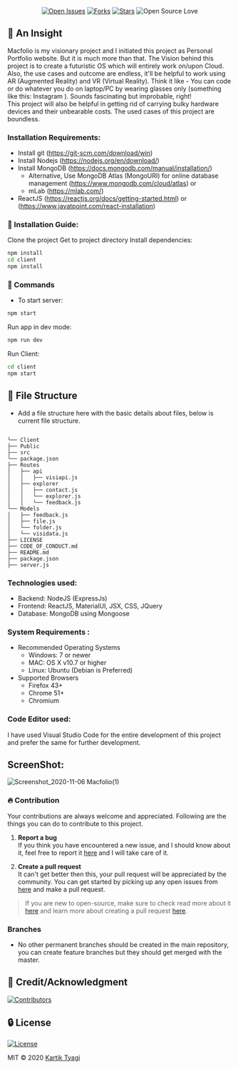<div align=center>

[![Open Issues](https://img.shields.io/github/issues/genialkartik/Macfolio?style=for-the-badge&logo=github)](https://github.com/genialkartik/Macfolio/issues) [![Forks](https://img.shields.io/github/forks/genialkartik/Macfolio?style=for-the-badge&logo=github)](https://github.com/genialkartik/Macfolio/network/members) [![Stars](https://img.shields.io/github/stars/genialkartik/Macfolio?style=for-the-badge&logo=reverbnation)](https://github.com/code-monk08/connect-four/stargazers) ![Open Source Love](https://img.shields.io/badge/Open%20Source-%E2%99%A5-red?style=for-the-badge&logo=open-source-initiative)
</div>

## 🔰 An Insight

Macfolio is my visionary project and I initiated this project as Personal Portfolio website. But it is much more than that. The Vision behind this project is to create a futuristic OS which will entirely work on/upon Cloud. Also, the use cases and outcome are endless, it'll be helpful to work using AR (Augmented Reality) and VR (Virtual Reality). Think it like - You can code or do whatever you do on laptop/PC by wearing glasses only (something like this: Instagram ). Sounds fascinating but improbable, right! <br>
This project will also be helpful in getting rid of carrying bulky hardware devices and their unbearable costs. The used cases of this project are boundless.

### Installation Requirements: 
- Install git (https://git-scm.com/download/win)
- Install Nodejs (https://nodejs.org/en/download/)
- Install MongoDB (https://docs.mongodb.com/manual/installation/)
  - Alternative, Use MongoDB Atlas (MongoURI) for online database management (https://www.mongodb.com/cloud/atlas) or
  - mLab (https://mlab.com/)
- ReactJS (https://reactjs.org/docs/getting-started.html) or (https://www.javatpoint.com/react-installation)

### 📁 Installation Guide:

Clone the project
Get to project directory
Install dependencies:

```bash
npm install
cd client
npm install
```

### 📁 Commands

-   To start server:

```bash
npm start
```
Run app in dev mode:

```bash
npm run dev
```

Run Client:

```bash
cd client
npm start
```

##  📁 File Structure
- Add a file structure here with the basic details about files, below is current file structure.

```

└── Client 
├── Public 
├── src 
└── package.json 
├── Routes 
│   ├── api 
│   │   ├── visiapi.js 
│   ├── explorer 
│   │   ├── contact.js 
│   │   └── explorer.js
│   │   └── feedback.js
└── Models 
│   ├── feedback.js 
│   ├── file.js  
│   └── folder.js 
│   └── visidata.js 
├── LICENSE 
├── CODE_OF_CONDUCT.md 
├── README.md 
├── package.json 
├── server.js 

```
### Technologies used:
- Backend: NodeJS (ExpressJs)
- Frontend: ReactJS, MaterialUI, JSX, CSS, JQuery
- Database: MongoDB using Mongoose

### System Requirements :
- Recommended Operating Systems
  - Windows: 7 or newer
  - MAC: OS X v10.7 or higher
  - Linux: Ubuntu (Debian is Preferred)
- Supported Browsers
  - Firefox 43+
  - Chrome 51+
  - Chromium
 
### Code Editor used:
I have used Visual Studio Code for the entire development of this project and prefer the same for further development.

## ScreenShot:

![Screenshot_2020-11-06 Macfolio(1)](https://user-images.githubusercontent.com/32240906/98386933-cfd4ed80-2076-11eb-9044-59ff16ae31f2.jpg)


 ### 🔥  Contribution

 Your contributions are always welcome and appreciated. Following are the things you can do to contribute to this project.

 1. **Report a bug** <br>
 If you think you have encountered a new issue, and I should know about it, feel free to report it [here](https://github.com/genialkartik/Macfolio/issues/new) and I will take care of it.

 3. **Create a pull request** <br>
 It can't get better then this, your pull request will be appreciated by the community. You can get started by picking up any open issues from [here](https://github.com/genialkartik/Macfolio/issues) and make a pull request.

 > If you are new to open-source, make sure to check read more about it [here](https://www.digitalocean.com/community/tutorial_series/an-introduction-to-open-source) and learn more about creating a pull request [here](https://www.digitalocean.com/community/tutorials/how-to-create-a-pull-request-on-github).

 ###  Branches

- No other permanent branches should be created in the main repository, you can create feature branches but they should get merged with the master.


##  🌟 Credit/Acknowledgment
[![Contributors](https://img.shields.io/github/contributors/genialkartik/Macfolio?style=for-the-badge)](https://github.com//genialkartik/Macfolio/graphs/contributors)

##  🔒 License
[![License](https://img.shields.io/github/license/genialkartik/Macfolio?style=for-the-badge)](https://github.com/genialkartik/Macfolio/blob/master/LICENSE)

MIT © 2020 [Kartik Tyagi](https://kartiktyagi.codes)
